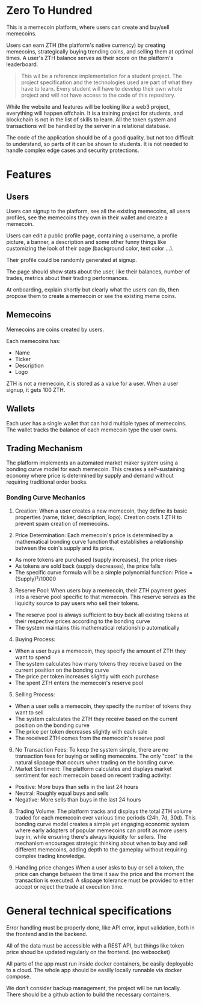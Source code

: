 # Zero To Hundred

This is a memecoin platform, where users can create and buy/sell memecoins.
 
Users can earn ZTH (the platform's native currency) by creating memecoins, strategically buying trending coins, and selling them at optimal times. A user's ZTH balance serves as their score on the platform's leaderboard.

> This wil be a reference implementation for a student project. The project specification and the technologies used are part of what they have to learn. Every student will have to develop their own whole project and will not have access to the code of this repository.

While the website and features will be looking like a web3 project, everything will happen offchain. It is a training project for students, and blockchain is not in the list of skills to learn. 
All the token system and transactions will be handled by the server in a relational database. 

The code of the application should be of a good quality, but not too difficult to understand, so parts of it can be shown to students. 
It is not needed to handle complex edge cases and security protections. 

# Features

## Users

Users can signup to the platform, see all the existing memecoins, all users profiles, see the memecoins they own in their wallet and create a memecoin.

Users can edit a public profile page, containing a username, a profile picture, a banner, a description and some other funny things like customizing the look of their page (background color, text color ...). 

Their profile could be randomly generated at signup.

The page should show stats about the user, like their balances, number of trades, metrics about their trading performances.

At onboarding, explain shortly but clearly what the users can do, then propose them to create a memecoin or see the existing meme coins.

## Memecoins

Memecoins are coins created by users. 

Each memecoins has:
- Name
- Ticker
- Description
- Logo

ZTH is not a memecoin, it is stored as a value for a user. 
When a user signup, it gets 100 ZTH.

## Wallets

Each user has a single wallet that can hold multiple types of memecoins. The wallet tracks the balance of each memecoin type the user owns.

## Trading Mechanism

The platform implements an automated market maker system using a bonding curve model for each memecoin. This creates a self-sustaining economy where price is determined by supply and demand without requiring traditional order books.

### Bonding Curve Mechanics
1. Creation: When a user creates a new memecoin, they define its basic properties (name, ticker, description, logo). Creation costs 1 ZTH to prevent spam creation of memecoins.

2. Price Determination: Each memecoin's price is determined by a mathematical bonding curve function that establishes a relationship between the coin's supply and its price.
- As more tokens are purchased (supply increases), the price rises
- As tokens are sold back (supply decreases), the price falls
- The specific curve formula will be a simple polynomial function: Price = (Supply)²/10000

3. Reserve Pool: When users buy a memecoin, their ZTH payment goes into a reserve pool specific to that memecoin. This reserve serves as the liquidity source to pay users who sell their tokens.
- The reserve pool is always sufficient to buy back all existing tokens at their respective prices according to the bonding curve
- The system maintains this mathematical relationship automatically

4. Buying Process:
- When a user buys a memecoin, they specify the amount of ZTH they want to spend
- The system calculates how many tokens they receive based on the current position on the bonding curve
- The price per token increases slightly with each purchase
- The spent ZTH enters the memecoin's reserve pool

5. Selling Process:
- When a user sells a memecoin, they specify the number of tokens they want to sell
- The system calculates the ZTH they receive based on the current position on the bonding curve
- The price per token decreases slightly with each sale
- The received ZTH comes from the memecoin's reserve pool

6. No Transaction Fees: To keep the system simple, there are no transaction fees for buying or selling memecoins. The only "cost" is the natural slippage that occurs when trading on the bonding curve.
7. Market Sentiment: The platform calculates and displays market sentiment for each memecoin based on recent trading activity:
- Positive: More buys than sells in the last 24 hours
- Neutral: Roughly equal buys and sells
- Negative: More sells than buys in the last 24 hours

8. Trading Volume: The platform tracks and displays the total ZTH volume traded for each memecoin over various time periods (24h, 7d, 30d).
This bonding curve model creates a simple yet engaging economic system where early adopters of popular memecoins can profit as more users buy in, while ensuring there's always liquidity for sellers. The mechanism encourages strategic thinking about when to buy and sell different memecoins, adding depth to the gameplay without requiring complex trading knowledge.

9. Handling price changes
When a user asks to buy or sell a token, the price can change between the time it saw the price and the moment the transaction is executed. A slippage tolerance must be provided to either accept or reject the trade at execution time. 

# General technical specifications

Error handling must be properly done, like API error, input validation, both in the frontend and in the backend.

All of the data must be accessible with a REST API, but things like token price shoud be updated regularly on the frontend. (no websocket)

All parts of the app must run inside docker containers, be easily deployable to a cloud.
The whole app should be easilly locally runnable via docker compose. 

We don't consider backup management, the project will be run locally. 
There should be a github action to build the necessary containers. 
